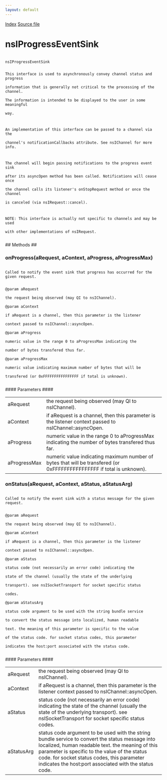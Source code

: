 ```yaml
---
layout: default
---
```

<div id='links'><a href="../index.html">Index</a>
<a href="http://dxr.mozilla.org/mozilla-central/source/netwerk/base/public/nsIProgressEventSink.idl">Source file</a>
</div>

# nsIProgressEventSink #
<code>  
nsIProgressEventSink  
  
This interface is used to asynchronously convey channel status and progress  
information that is generally not critical to the processing of the channel.  
The information is intended to be displayed to the user in some meaningful  
way.  
  
An implementation of this interface can be passed to a channel via the  
channel's notificationCallbacks attribute.  See nsIChannel for more info.  
  
The channel will begin passing notifications to the progress event sink  
after its asyncOpen method has been called.  Notifications will cease once  
the channel calls its listener's onStopRequest method or once the channel  
is canceled (via nsIRequest::cancel).  
  
NOTE: This interface is actually not specific to channels and may be used  
with other implementations of nsIRequest.  
  
</code>
## Methods ##

### onProgress(aRequest, aContext, aProgress, aProgressMax) ###
<code>  
Called to notify the event sink that progress has occurred for the  
given request.  
  
@param aRequest  
       the request being observed (may QI to nsIChannel).  
@param aContext  
       if aRequest is a channel, then this parameter is the listener  
       context passed to nsIChannel::asyncOpen.  
@param aProgress  
       numeric value in the range 0 to aProgressMax indicating the  
       number of bytes transfered thus far.  
@param aProgressMax  
       numeric value indicating maximum number of bytes that will be  
       transfered (or 0xFFFFFFFFFFFFFFFF if total is unknown).  
  
</code>
#### Parameters ####

<table>

<tr>
<td>aRequest</td>
<td>       the request being observed (may QI to nsIChannel).  
</td>
</tr>

<tr>
<td>aContext</td>
<td>       if aRequest is a channel, then this parameter is the listener  
       context passed to nsIChannel::asyncOpen.  
</td>
</tr>

<tr>
<td>aProgress</td>
<td>       numeric value in the range 0 to aProgressMax indicating the  
       number of bytes transfered thus far.  
</td>
</tr>

<tr>
<td>aProgressMax</td>
<td>       numeric value indicating maximum number of bytes that will be  
       transfered (or 0xFFFFFFFFFFFFFFFF if total is unknown).  
</td>
</tr>

</table>

### onStatus(aRequest, aContext, aStatus, aStatusArg) ###
<code>  
Called to notify the event sink with a status message for the given  
request.  
  
@param aRequest  
       the request being observed (may QI to nsIChannel).  
@param aContext  
       if aRequest is a channel, then this parameter is the listener  
       context passed to nsIChannel::asyncOpen.  
@param aStatus  
       status code (not necessarily an error code) indicating the  
       state of the channel (usually the state of the underlying  
       transport).  see nsISocketTransport for socket specific status  
       codes.  
@param aStatusArg  
       status code argument to be used with the string bundle service  
       to convert the status message into localized, human readable  
       text.  the meaning of this parameter is specific to the value  
       of the status code.  for socket status codes, this parameter  
       indicates the host:port associated with the status code.  
  
</code>
#### Parameters ####

<table>

<tr>
<td>aRequest</td>
<td>       the request being observed (may QI to nsIChannel).  
</td>
</tr>

<tr>
<td>aContext</td>
<td>       if aRequest is a channel, then this parameter is the listener  
       context passed to nsIChannel::asyncOpen.  
</td>
</tr>

<tr>
<td>aStatus</td>
<td>       status code (not necessarily an error code) indicating the  
       state of the channel (usually the state of the underlying  
       transport).  see nsISocketTransport for socket specific status  
       codes.  
</td>
</tr>

<tr>
<td>aStatusArg</td>
<td>       status code argument to be used with the string bundle service  
       to convert the status message into localized, human readable  
       text.  the meaning of this parameter is specific to the value  
       of the status code.  for socket status codes, this parameter  
       indicates the host:port associated with the status code.  
</td>
</tr>

</table>
